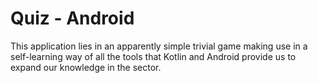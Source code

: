 # Quiz - Android

This application lies in an apparently simple trivial game making use in a self-learning way of all the tools that Kotlin and Android provide us to expand our knowledge in the sector.
